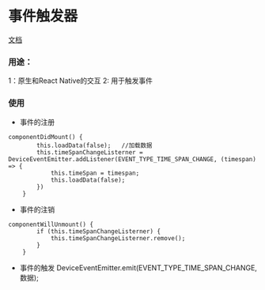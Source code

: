 # 事件触发器

[文档](https://reactnative.cn/docs/native-modules-android/#%E5%8F%91%E9%80%81%E4%BA%8B%E4%BB%B6%E5%88%B0-javascript)

### 用途：
1：原生和React Native的交互
2: 用于触发事件

### 使用
* 事件的注册
```
componentDidMount() {
		this.loadData(false);	//加载数据
		this.timeSpanChangeListerner = DeviceEventEmitter.addListener(EVENT_TYPE_TIME_SPAN_CHANGE, (timespan) => {
			this.timeSpan = timespan;
			this.loadData(false);
		})
	}
```

* 事件的注销
```
componentWillUnmount() {
		if (this.timeSpanChangeListerner) {
			this.timeSpanChangeListerner.remove();
		}
	}
```

* 事件的触发
 DeviceEventEmitter.emit(EVENT_TYPE_TIME_SPAN_CHANGE, 数据);
